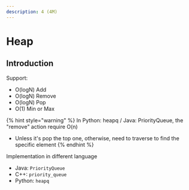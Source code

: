 ```yaml
---
description: 4 (4M)
---
```


# Heap

## Introduction

Support: 

* O\(logN\) Add 
* O\(logN\) Remove
* O\(logN\) Pop
* O\(1\) Min or Max

{% hint style="warning" %}
In Python: heapq / Java: PriorityQueue, the "remove" action require O\(n\)

* Unless it's pop the top one, otherwise, need to traverse to find the specific element
{% endhint %}

Implementation in different language

* Java: `PriorityQueue`
* C++: `priority_queue`
* Python: `heapq`

